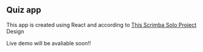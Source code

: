 ## Quiz app

This app is created using React and according to [This Scrimba Solo Project](https://scrimba.com/learn/learnreact/section-4-solo-project-co24f49bea8aace7c174082c8) Design

Live demo will be avaliable soon!!